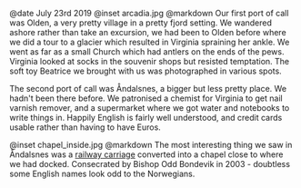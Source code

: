 @date		July 23rd 2019
@inset		arcadia.jpg
@markdown
Our first port of call was Olden, a very pretty village in a pretty fjord setting.
We wandered ashore rather than take an excursion, we had been to Olden
before where we did a tour to a glacier which resulted in Virginia
spraining her ankle. We went as far as a small Church which had antlers on the ends of
the pews. Virginia looked at socks in the souvenir shops but resisted
temptation. The soft toy Beatrice we brought with us was photographed
in various spots.

The second port of call was &Aring;ndalsnes, a bigger but less pretty place.
We hadn't been there before. We patronised
a chemist for Virginia to get nail varnish remover, and a supermarket where
we got water and notebooks to write things in. Happily English is fairly
well understood, and credit cards usable rather than having to have Euros.

@inset		chapel_inside.jpg
@markdown
The most interesting thing we
saw in &Aring;ndalsnes was a
[railway carriage](https://visitromsdal.com/en/andalsnes-togkapell-2-en/) converted into a chapel close to where
we had docked. Consecrated by Bishop Odd Bondevik in 2003 - doubtless some
English names look odd to the Norwegians.
